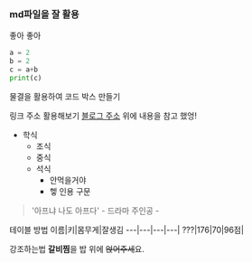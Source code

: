 ### md파일을 잘 활용
좋아 좋아 
```py
a = 2
b = 2
c = a+b
print(c)
```
물결을 활용하여 코드 박스 만들기

링크 주소 활용해보기
[블로그 주소](https://otugi.tistory.com/172)
위에 내용을 참고 했엉!

* 학식
  * 조식
  * 중식
  * 석식
    * 안먹을거야
    * 헿
인용 구문
> '아프냐 나도 아프다' - 드라마 주인공 - 

테이블 방법
이름|키|몸무게|잘생김
---|---|---|---|
???|176|70|96점|


강조하는법
**갈비찜**을 밥 위에 ~~얹어주세~~요.


